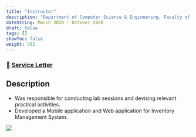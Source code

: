```yaml
---
title: "Instructor"
description: "Department of Computer Science & Engineering, Faculty of Engineering, SEUSL"
dateString: March 2020 - October 2020
draft: false
tags: []
showToc: false
weight: 302
--- 
```

### 🔗 [Service Letter](https://drive.google.com/file/d/1crgb-hlRDhH9NofI0XNTlt55afPtx4Y2/view?usp=sharing)

## Description

- Was responsible for conducting lab sessions and devising relevant practical activities.
- Developed a Mobile application and Web application for Inventory Management System.

![](/experience/Instructor/img1.jpg#center)